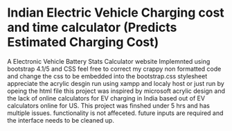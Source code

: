 # Indian Electric Vehicle Charging cost and time calculator (Predicts Estimated Charging Cost)
A Electronic Vehicle Battery Stats Calculator website Implemnted using bootstrap 4.1/5 and CSS 
feel free to correct my crappy non formatted code and change the css to be embedded into the bootstrap.css stylesheet 
appreciate the acrylic desgin 
run using xampp and localy host or just run by opeing the html file
this project was inspired by microsoft acrylic design and the lack of online calculators for EV charging in India based out of EV calculators online for US.
This project was finshed under 5 hrs and has multiple issues. functionality is not affeceted. 
future inputs are required and the interface needs to be cleaned up.
